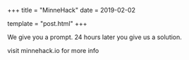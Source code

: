 +++
title = "MinneHack"
date = 2019-02-02

template = "post.html"
+++

We give you a prompt. 24 hours later you give us a solution. 

visit minnehack.io for more info

<!-- more -->


